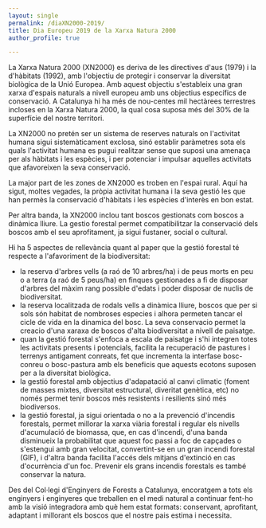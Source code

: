 ```yaml
---
layout: single
permalink: /diaXN2000-2019/
title: Dia Europeu 2019 de la Xarxa Natura 2000
author_profile: true

---
```


La Xarxa Natura 2000 (XN2000) es deriva de les directives d'aus (1979) i la d'hàbitats (1992), amb l'objectiu de protegir i conservar la diversitat biològica de la Unió Europea. Amb aquest objectiu s'estableix una gran xarxa d'espais naturals a nivell europeu amb uns objectius específics de conservació. A Catalunya hi ha més de nou-centes mil hectàrees terrestres incloses en la Xarxa Natura 2000, la qual cosa suposa més del 30% de la superfície del nostre territori.

La XN2000 no pretén ser un sistema de reserves naturals on l'activitat humana sigui sistemàticament exclosa, sinó establir paràmetres sota els quals l'activitat humana es pugui realitzar sense que suposi una amenaça per als hàbitats i les espècies, i per potenciar i impulsar aquelles activitats que afavoreixen la seva conservació.

La major part de les zones de XN2000 es troben en l'espai rural. Aquí ha sigut, moltes vegades, la pròpia activitat humana i la seva gestió les que han permès la conservació d'hàbitats i les espècies d'interès en bon estat.

Per altra banda, la XN2000 inclou tant boscos gestionats com boscos a dinàmica lliure. La gestio forestal permet compatibilitzar la conservació dels boscos amb el seu aprofitament, ja sigui fustaner, social o cultural.

Hi ha 5 aspectes de rellevància quant al paper que la gestió forestal té respecte a l'afavoriment de la biodiversitat:
- la reserva d'arbres vells (a raó de 10 arbres/ha) i de peus morts en peu o a terra (a raó de 5 peus/ha) en finques gestionades a fi de disposar d'arbres del màxim rang possible d'edats i poder disposar de nuclis de biodiversitat.
- la reserva localitzada de rodals vells a dinàmica lliure, boscos que per si sols són habitat de nombroses especies i alhora permeten tancar el cicle de vida en la dinamica del bosc. La seva conservacio permet la creacio d'una xaraxa de boscos d'alta biodiversitat a nivell de paisatge.
- quan la gestió forestal s'enfoca a escala de paisatge i s'hi integren totes les activitats presents i potencials, facilita la recuperació de pastures i terrenys antigament conreats, fet que incrementa la interfase bosc-conreu o bosc-pastura amb els beneficis que aquests ecotons suposen per a la diversitat biològica.
- la gestió forestal amb objectius d'adapatació al canvi climatic (foment de masses mixtes, diversitat estructural, diveritat genètica, etc) no només permet tenir boscos més resistents i resilients sinó més biodiversos.
- la gestió forestal, ja sigui orientada o no a la prevenció d'incendis forestals, permet millorar la xarxa viària forestal i regular els nivells d'acumulació de biomassa, que, en cas d'incendi, d'una banda disminueix la probabilitat que aquest foc passi a foc de capçades o s'estengui amb gran velocitat, convertint-se en un gran incendi forestal (GIF), i d'altra banda facilita l'accés dels mitjans d'extinció en cas d'ocurrència d'un foc. Prevenir els grans incendis forestals es també conservar la natura.

Des del Col·legi d'Enginyers de Forests a Catalunya, encoratgem a tots els enginyers i enginyeres que treballen en el medi natural a continuar fent-ho amb la visió integradora amb què hem estat formats: conservant, aprofitant, adaptant i millorant els boscos que el nostre pais estima i necessita.